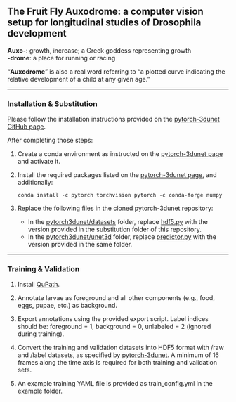 ## The Fruit Fly Auxodrome: a computer vision setup for longitudinal studies of Drosophila development 


**Auxo-**: growth, increase; a Greek goddess representing growth  
**-drome**: a place for running or racing  

“**Auxodrome**” is also a real word referring to “a plotted curve indicating the relative development of a child at any given age.”

---

### Installation & Substitution  

Please follow the installation instructions provided on the [pytorch-3dunet GitHub page](https://github.com/wolny/pytorch-3dunet).

After completing those steps:

1. Create a conda environment as instructed on the [pytorch-3dunet page](https://github.com/wolny/pytorch-3dunet) and activate it.  
2. Install the required packages listed on the [pytorch-3dunet page](https://github.com/wolny/pytorch-3dunet), and additionally:
    
   ```
   conda install -c pytorch torchvision pytorch -c conda-forge numpy
   ```
3. Replace the following files in the cloned pytorch-3dunet repository:
   - In the [pytorch3dunet/datasets](https://github.com/wolny/pytorch-3dunet/tree/master/pytorch3dunet/datasets) folder, replace [hdf5.py](https://github.com/wolny/pytorch-3dunet/blob/master/pytorch3dunet/datasets/hdf5.py) with the version provided in the substitution folder of this repository.
   - In the [pytorch3dunet/unet3d](https://github.com/wolny/pytorch-3dunet/tree/master/pytorch3dunet/unet3d) folder, replace [predictor.py](https://github.com/wolny/pytorch-3dunet/blob/master/pytorch3dunet/unet3d/predictor.py) with the version provided in the same folder.
  

---

### Training & Validation

1. Install [QuPath](https://qupath.github.io/).


2. Annotate larvae as foreground and all other components (e.g., food, eggs, pupae, etc.) as background.


3. Export annotations using the provided export script. Label indices should be: foreground = 1, background = 0, unlabeled = 2 (ignored during training).


4. Convert the training and validation datasets into HDF5 format with /raw and /label datasets, as specified by [pytorch-3dunet](https://github.com/wolny/pytorch-3dunet). A minimum of 16 frames along the time axis is required for both training and validation sets.


5. An example training YAML file is provided as train_config.yml in the example folder.




